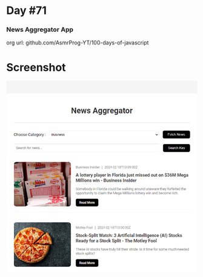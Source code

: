 # Day #71

### News Aggregator App
org url: github.com/AsmrProg-YT/100-days-of-javascript

# Screenshot
![sc](./screenshot.jpg)
